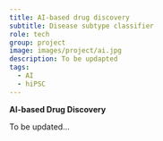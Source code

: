 ```yaml
---
title: AI-based drug discovery
subtitle: Disease subtype classifier
role: tech
group: project
image: images/project/ai.jpg
description: To be updapted
tags:
  - AI
  - hiPSC
---
```


<strong>AI-based Drug Discovery</strong>

To be updated...
